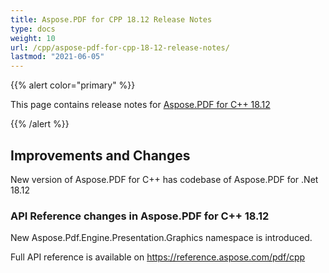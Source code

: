```yaml
---
title: Aspose.PDF for CPP 18.12 Release Notes
type: docs
weight: 10
url: /cpp/aspose-pdf-for-cpp-18-12-release-notes/
lastmod: "2021-06-05"
---
```


{{% alert color="primary" %}}

This page contains release notes for [Aspose.PDF for C++ 18.12](https://www.nuget.org/packages/Aspose.PDF.CPP/18.12.0)

{{% /alert %}}
## **Improvements and Changes**
New version of Aspose.PDF for C++ has codebase of Aspose.PDF for .Net 18.12
### **API Reference changes in Aspose.PDF for C++ 18.12**
New Aspose.Pdf.Engine.Presentation.Graphics namespace is introduced.

Full API reference is available on <https://reference.aspose.com/pdf/cpp>
